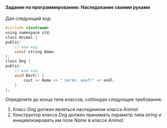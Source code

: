 #### Задание по программированию: Наследование своими руками ####


Дан следующий код:
```objectivec
#include <iostream>
using namespace std;
class Animal {
public:
    // ваш код
    const string Name;
};
class Dog {
public:
    // ваш код
    void Bark() {
        cout << Name << " barks: woof!" << endl;
    }
};
```
Определите до конца тела классов, соблюдая следующие требования:

1. Класс *Dog* должен являться наследником класса *Animal*.
2. Конструктор класса *Dog* должен принимать параметр типа *string* и инициализировать им поле *Name* в классе *Animal*.